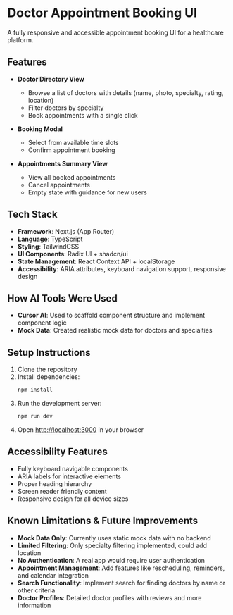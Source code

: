 # Doctor Appointment Booking UI

A fully responsive and accessible appointment booking UI for a healthcare platform.

## Features

- **Doctor Directory View**
  - Browse a list of doctors with details (name, photo, specialty, rating, location)
  - Filter doctors by specialty
  - Book appointments with a single click

- **Booking Modal**
  - Select from available time slots
  - Confirm appointment booking

- **Appointments Summary View**
  - View all booked appointments
  - Cancel appointments
  - Empty state with guidance for new users

## Tech Stack

- **Framework**: Next.js (App Router)
- **Language**: TypeScript
- **Styling**: TailwindCSS
- **UI Components**: Radix UI + shadcn/ui
- **State Management**: React Context API + localStorage
- **Accessibility**: ARIA attributes, keyboard navigation support, responsive design

## How AI Tools Were Used

- **Cursor AI**: Used to scaffold component structure and implement component logic
- **Mock Data**: Created realistic mock data for doctors and specialties

## Setup Instructions

1. Clone the repository
2. Install dependencies:
   ```bash
   npm install
   ```
3. Run the development server:
   ```bash
   npm run dev
   ```
4. Open [http://localhost:3000](http://localhost:3000) in your browser

## Accessibility Features

- Fully keyboard navigable components
- ARIA labels for interactive elements
- Proper heading hierarchy
- Screen reader friendly content
- Responsive design for all device sizes

## Known Limitations & Future Improvements

- **Mock Data Only**: Currently uses static mock data with no backend
- **Limited Filtering**: Only specialty filtering implemented, could add location
- **No Authentication**: A real app would require user authentication
- **Appointment Management**: Add features like rescheduling, reminders, and calendar integration
- **Search Functionality**: Implement search for finding doctors by name or other criteria
- **Doctor Profiles**: Detailed doctor profiles with reviews and more information
